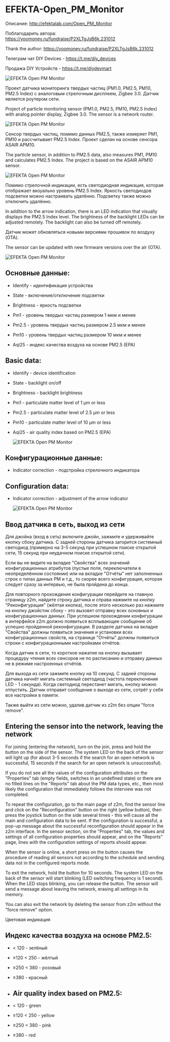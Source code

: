 # EFEKTA-Open_PM_Monitor

Описание: http://efektalab.com/Open_PM_Monitor

Поблагодарить автора: https://yoomoney.ru/fundraise/P2XLTgJsB6k.231012

Thank the author: https://yoomoney.ru/fundraise/P2XLTgJsB6k.231012

Телеграм чат DIY Devices - https://t.me/diy_devices

Продажа DIY Устройств - https://t.me/diydevmart

![EFEKTA Open PM Monitor](https://raw.githubusercontent.com/smartboxchannel/EFEKTA-Open_PM_Monitor/refs/heads/main/IMAGES/1.png)

Проект датчика мониторинга твердых частиц (PM1.0, PM2.5, PM10, PM2.5 Index) с аналоговым стрелочным дисплеем, Zigbee 3.0. Датчик является роутером сети.

Project of particle monitoring sensor (PM1.0, PM2.5, PM10, PM2.5 Index) with analog pointer display, Zigbee 3.0. The sensor is a network router.

![EFEKTA Open PM Monitor](https://raw.githubusercontent.com/smartboxchannel/EFEKTA-Open_PM_Monitor/refs/heads/main/IMAGES/123.png)

Сенсор твердых частиц, помимо данных PM2.5, также измеряет PM1, PM10 и рассчитывает PM2.5 Index. Проект сделан на основе сенсора ASAIR APM10.

The particle sensor, in addition to PM2.5 data, also measures PM1, PM10 and calculates PM2.5 Index. The project is based on the ASAIR APM10 sensor.

![EFEKTA Open PM Monitor](https://raw.githubusercontent.com/smartboxchannel/EFEKTA-Open_PM_Monitor/refs/heads/main/IMAGES/image%20(2).png)

Помимо стрелочной индикации, есть светодиодная индикация, которая отображает визуально уровень PM2.5 Index. Яркость светодиодов подсветки можно настраивать удалённо. Подсветку также можно отключить удалённо.

In addition to the arrow indication, there is an LED indication that visually displays the PM2.5 Index level. The brightness of the backlight LEDs can be adjusted remotely. The backlight can also be turned off remotely.

Датчик может обновляться новыми версиями прошивок по воздуху (OTA).

The sensor can be updated with new firmware versions over the air (OTA).

![EFEKTA Open PM Monitor](https://raw.githubusercontent.com/smartboxchannel/EFEKTA-Open_PM_Monitor/refs/heads/main/IMAGES/image%20(3).png)

## Основные данные:


- Identify - идентификация устройства

- State - включение/отключение подсветки

- Brightness - яркость подсветки

- Pm1 - уровень твердых частиц размером 1 мкм и менее

- Pm2.5 - уровень твердых частиц размером 2.5 мкм и менее

- Pm10 - уровень твердых частиц размером 10 мкм и менее

- Aqi25 - индекс качества воздуха на основе PM2.5 (EPA)

## Basic data:

- Identify - device identification

- State - backlight on/off

- Brightness - backlight brightness

- Pm1 - particulate matter level of 1 µm or less

- Pm2.5 - particulate matter level of 2.5 µm or less

- Pm10 - particulate matter level of 10 µm or less

- Aqi25 - air quality index based on PM2.5 (EPA)

  ![EFEKTA Open PM Monitor](https://raw.githubusercontent.com/smartboxchannel/EFEKTA-Open_PM_Monitor/refs/heads/main/IMAGES/image%20(4).png)

## Конфигурационные данные:

- Indicator correction - подстройка стрелочного индикатора

## Configuration data:

- Indicator correction - adjustment of the arrow indicator

  ![EFEKTA Open PM Monitor](https://raw.githubusercontent.com/smartboxchannel/EFEKTA-Open_PM_Monitor/refs/heads/main/IMAGES/image%20(5).png)

## Ввод датчика в сеть, выход из сети

Для джойна (вход в сеть) включите джойн, зажмите и удерживайте кнопку сбоку датчика. С задней стороны датчика загорится системный светодиод (примерно на 3-5 секунд при успешном поиске открытой сети, 15 секунд при неудачном поиске открытой сети).

Если вы не видите на вкладке "Свойства" всех значений конфигурационных атрибутов (пустые поля, переключатели в неопределённом состоянии) или на вкладке "Отчёты" нет заполненных строк о типах данных PM и т.д., то скорее всего конфигурация, которая следует сразу за интервью, не была пройдена до конца.

Для повторного прохождения конфигурации перейдите на главную страницу z2m, найдите строку датчика и справа нажмите на кнопку "Реконфигурация" (жёлтая кнопка), после этого несколько раз нажмите на кнопку джойстик сбоку - это вызовет отправку всех основных и конфигурационных данных. При успешном прохождении конфигурации в интерфейсе z2m должно появиться всплывающее сообщение об успешно пройденной реконфигурации. В разделе датчика на вкладке "Свойства" должны появиться значения и установки всех конфигурационных свойств, на странице "Отчёты" должны появиться строки с конфигурационными настройками отчётов.


Когда датчик в сети, то короткое нажатие на кнопку вызывает процедуру чтения всех сенсоров не по расписанию и отправку данных не в режиме настроенных отчётов.

Для выхода из сети зажмите кнопку на 10 секунд. С задней стороны датчика начнёт мигать системный светодиод (частота переключения LED - 1 секунда). Когда светодиод перестанет мигать, кнопку можно отпустить. Датчик отправит сообщение о выходе из сети, сотрёт у себя все настройки в памяти.

Также выйти из сети можно, удалив датчик из z2m без опции "force remove".

## Entering the sensor into the network, leaving the network

For joining (entering the network), turn on the join, press and hold the button on the side of the sensor. The system LED on the back of the sensor will light up (for about 3-5 seconds if the search for an open network is successful, 15 seconds if the search for an open network is unsuccessful).

If you do not see all the values ​​of the configuration attributes on the "Properties" tab (empty fields, switches in an undefined state) or there are no filled lines on the "Reports" tab about the PM data types, etc., then most likely the configuration that immediately follows the interview was not completed.

To repeat the configuration, go to the main page of z2m, find the sensor line and click on the "Reconfiguration" button on the right (yellow button), then press the joystick button on the side several times - this will cause all the main and configuration data to be sent. If the configuration is successful, a pop-up message about the successful reconfiguration should appear in the z2m interface. In the sensor section, on the "Properties" tab, the values ​​and settings of all configuration properties should appear, and on the "Reports" page, lines with the configuration settings of reports should appear.

When the sensor is online, a short press on the button causes the procedure of reading all sensors not according to the schedule and sending data not in the configured reports mode.

To exit the network, hold the button for 10 seconds. The system LED on the back of the sensor will start blinking (LED switching frequency is 1 second). When the LED stops blinking, you can release the button. The sensor will send a message about leaving the network, erasing all settings in its memory.

You can also exit the network by deleting the sensor from z2m without the "force remove" option.

Цветовая индикация 


## Индекс качества воздуха на основе PM2.5:

- < 120 - зелёный
- ≥120 < 250 - жёлтый
- ≥250 < 380 - розовый
- ≥380 - красный

- ## Air quality index based on PM2.5:

- < 120 - green
- ≥120 < 250 - yellow
- ≥250 < 380 - pink
- ≥380 - red

  
